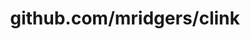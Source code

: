 ---
layout: post
title: github.com/mridgers/clink
categories: link
tags: [انگلیسی, گیت‌هاب, برنامه‌نویسی]
---